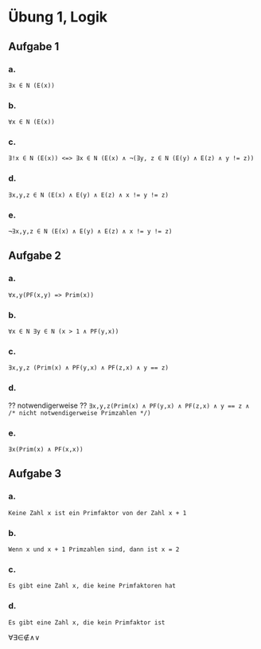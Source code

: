 # Übung 1, Logik

## Aufgabe 1

### a.

`∃x ∈ N (E(x))`

### b.

`∀x ∈ N (E(x))`

### c.

`∃!x ∈ N (E(x)) <=> ∃x ∈ N (E(x) ∧ ¬(∃y, z ∈ N (E(y) ∧ E(z) ∧ y != z))`

### d.

`∃x,y,z ∈ N (E(x) ∧ E(y) ∧ E(z) ∧ x != y != z)`

### e.

`¬∃x,y,z ∈ N (E(x) ∧ E(y) ∧ E(z) ∧ x != y != z)`

## Aufgabe 2

### a.

`∀x,y(PF(x,y) => Prim(x))`

### b.

`∀x ∈ N ∃y ∈ N (x > 1 ∧ PF(y,x))`

### c.

`∃x,y,z (Prim(x) ∧ PF(y,x) ∧ PF(z,x) ∧ y == z)`

### d.

?? notwendigerweise ?? `∃x,y,z(Prim(x) ∧ PF(y,x) ∧ PF(z,x) ∧ y == z ∧ /* nicht notwendigerweise Primzahlen */)`

### e.

`∃x(Prim(x) ∧ PF(x,x))`

## Aufgabe 3

### a.

`Keine Zahl x ist ein Primfaktor von der Zahl x + 1`

### b.

`Wenn x und x + 1 Primzahlen sind, dann ist x = 2`

### c.

`Es gibt eine Zahl x, die keine Primfaktoren hat`

### d.

`Es gibt eine Zahl x, die kein Primfaktor ist`

∀∃∈∉∧∨
